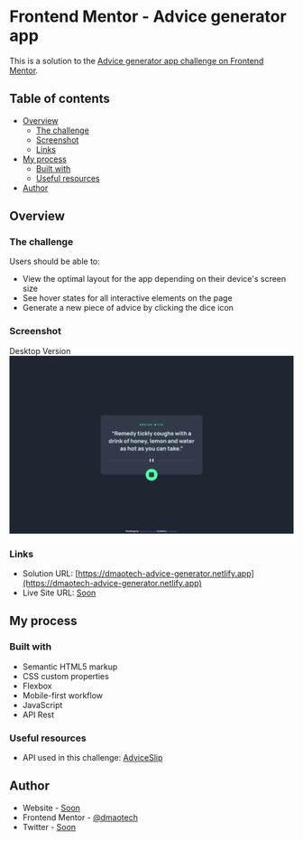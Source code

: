 # Frontend Mentor - Advice generator app 

This is a solution to the [Advice generator app challenge on Frontend Mentor](https://www.frontendmentor.io/challenges/advice-generator-app-QdUG-13db). 

## Table of contents

- [Overview](#overview)
  - [The challenge](#the-challenge)
  - [Screenshot](#screenshot)
  - [Links](#links)
- [My process](#my-process)
  - [Built with](#built-with)
  - [Useful resources](#useful-resources)
- [Author](#author)

## Overview

### The challenge

Users should be able to:

- View the optimal layout for the app depending on their device's screen size
- See hover states for all interactive elements on the page
- Generate a new piece of advice by clicking the dice icon

### Screenshot
Desktop Version
![](./screenshots/desktop-screeenshot.png)

### Links

- Solution URL: [https://dmaotech-advice-generator.netlify.app](https://dmaotech-advice-generator.netlify.app)
- Live Site URL: [Soon]()

## My process

### Built with

- Semantic HTML5 markup
- CSS custom properties
- Flexbox
- Mobile-first workflow
- JavaScript
- API Rest

### Useful resources
- API used in this challenge: [AdviceSlip](https://api.adviceslip.com/)

## Author

- Website - [Soon]()
- Frontend Mentor - [@dmaotech](https://www.frontendmentor.io/profile/dmaotech)
- Twitter - [Soon]()
